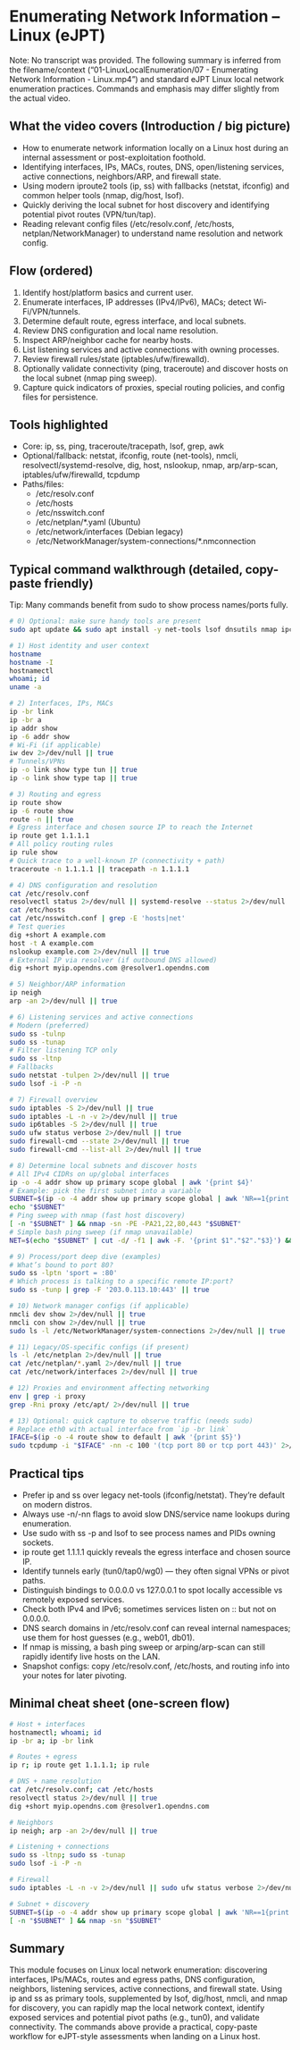 # Enumerating Network Information – Linux (eJPT)

Note: No transcript was provided. The following summary is inferred from the filename/context (“01-LinuxLocalEnumeration/07 - Enumerating Network Information - Linux.mp4”) and standard eJPT Linux local network enumeration practices. Commands and emphasis may differ slightly from the actual video.

## What the video covers (Introduction / big picture)
- How to enumerate network information locally on a Linux host during an internal assessment or post-exploitation foothold.
- Identifying interfaces, IPs, MACs, routes, DNS, open/listening services, active connections, neighbors/ARP, and firewall state.
- Using modern iproute2 tools (ip, ss) with fallbacks (netstat, ifconfig) and common helper tools (nmap, dig/host, lsof).
- Quickly deriving the local subnet for host discovery and identifying potential pivot routes (VPN/tun/tap).
- Reading relevant config files (/etc/resolv.conf, /etc/hosts, netplan/NetworkManager) to understand name resolution and network config.

## Flow (ordered)
1. Identify host/platform basics and current user.
2. Enumerate interfaces, IP addresses (IPv4/IPv6), MACs; detect Wi-Fi/VPN/tunnels.
3. Determine default route, egress interface, and local subnets.
4. Review DNS configuration and local name resolution.
5. Inspect ARP/neighbor cache for nearby hosts.
6. List listening services and active connections with owning processes.
7. Review firewall rules/state (iptables/ufw/firewalld).
8. Optionally validate connectivity (ping, traceroute) and discover hosts on the local subnet (nmap ping sweep).
9. Capture quick indicators of proxies, special routing policies, and config files for persistence.

## Tools highlighted
- Core: ip, ss, ping, traceroute/tracepath, lsof, grep, awk
- Optional/fallback: netstat, ifconfig, route (net-tools), nmcli, resolvectl/systemd-resolve, dig, host, nslookup, nmap, arp/arp-scan, iptables/ufw/firewalld, tcpdump
- Paths/files: 
  - /etc/resolv.conf
  - /etc/hosts
  - /etc/nsswitch.conf
  - /etc/netplan/*.yaml (Ubuntu)
  - /etc/network/interfaces (Debian legacy)
  - /etc/NetworkManager/system-connections/*.nmconnection

## Typical command walkthrough (detailed, copy-paste friendly)
Tip: Many commands benefit from sudo to show process names/ports fully.

```bash
# 0) Optional: make sure handy tools are present
sudo apt update && sudo apt install -y net-tools lsof dnsutils nmap ipcalc traceroute arp-scan

# 1) Host identity and user context
hostname
hostname -I
hostnamectl
whoami; id
uname -a

# 2) Interfaces, IPs, MACs
ip -br link
ip -br a
ip addr show
ip -6 addr show
# Wi-Fi (if applicable)
iw dev 2>/dev/null || true
# Tunnels/VPNs
ip -o link show type tun || true
ip -o link show type tap || true

# 3) Routing and egress
ip route show
ip -6 route show
route -n || true
# Egress interface and chosen source IP to reach the Internet
ip route get 1.1.1.1
# All policy routing rules
ip rule show
# Quick trace to a well-known IP (connectivity + path)
traceroute -n 1.1.1.1 || tracepath -n 1.1.1.1

# 4) DNS configuration and resolution
cat /etc/resolv.conf
resolvectl status 2>/dev/null || systemd-resolve --status 2>/dev/null || true
cat /etc/hosts
cat /etc/nsswitch.conf | grep -E 'hosts|net'
# Test queries
dig +short A example.com
host -t A example.com
nslookup example.com 2>/dev/null || true
# External IP via resolver (if outbound DNS allowed)
dig +short myip.opendns.com @resolver1.opendns.com

# 5) Neighbor/ARP information
ip neigh
arp -an 2>/dev/null || true

# 6) Listening services and active connections
# Modern (preferred)
sudo ss -tulnp
sudo ss -tunap
# Filter listening TCP only
sudo ss -ltnp
# Fallbacks
sudo netstat -tulpen 2>/dev/null || true
sudo lsof -i -P -n

# 7) Firewall overview
sudo iptables -S 2>/dev/null || true
sudo iptables -L -n -v 2>/dev/null || true
sudo ip6tables -S 2>/dev/null || true
sudo ufw status verbose 2>/dev/null || true
sudo firewall-cmd --state 2>/dev/null || true
sudo firewall-cmd --list-all 2>/dev/null || true

# 8) Determine local subnets and discover hosts
# All IPv4 CIDRs on up/global interfaces
ip -o -4 addr show up primary scope global | awk '{print $4}'
# Example: pick the first subnet into a variable
SUBNET=$(ip -o -4 addr show up primary scope global | awk 'NR==1{print $4}')
echo "$SUBNET"
# Ping sweep with nmap (fast host discovery)
[ -n "$SUBNET" ] && nmap -sn -PE -PA21,22,80,443 "$SUBNET"
# Simple bash ping sweep (if nmap unavailable)
NET=$(echo "$SUBNET" | cut -d/ -f1 | awk -F. '{print $1"."$2"."$3}') && for i in $(seq 1 254); do (ping -c1 -W1 $NET.$i >/dev/null && echo "UP: $NET.$i") & done; wait

# 9) Process/port deep dive (examples)
# What’s bound to port 80?
sudo ss -lptn 'sport = :80'
# Which process is talking to a specific remote IP:port?
sudo ss -tunp | grep -F '203.0.113.10:443' || true

# 10) Network manager configs (if applicable)
nmcli dev show 2>/dev/null || true
nmcli con show 2>/dev/null || true
sudo ls -l /etc/NetworkManager/system-connections 2>/dev/null || true

# 11) Legacy/OS-specific configs (if present)
ls -l /etc/netplan 2>/dev/null || true
cat /etc/netplan/*.yaml 2>/dev/null || true
cat /etc/network/interfaces 2>/dev/null || true

# 12) Proxies and environment affecting networking
env | grep -i proxy
grep -Rni proxy /etc/apt/ 2>/dev/null || true

# 13) Optional: quick capture to observe traffic (needs sudo)
# Replace eth0 with actual interface from `ip -br link`
IFACE=$(ip -o -4 route show to default | awk '{print $5}')
sudo tcpdump -i "$IFACE" -nn -c 100 '(tcp port 80 or tcp port 443)' 2>/dev/null || true
```

## Practical tips
- Prefer ip and ss over legacy net-tools (ifconfig/netstat). They’re default on modern distros.
- Always use -n/-nn flags to avoid slow DNS/service name lookups during enumeration.
- Use sudo with ss -p and lsof to see process names and PIDs owning sockets.
- ip route get 1.1.1.1 quickly reveals the egress interface and chosen source IP.
- Identify tunnels early (tun0/tap0/wg0) — they often signal VPNs or pivot paths.
- Distinguish bindings to 0.0.0.0 vs 127.0.0.1 to spot locally accessible vs remotely exposed services.
- Check both IPv4 and IPv6; sometimes services listen on :: but not on 0.0.0.0.
- DNS search domains in /etc/resolv.conf can reveal internal namespaces; use them for host guesses (e.g., web01, db01).
- If nmap is missing, a bash ping sweep or arping/arp-scan can still rapidly identify live hosts on the LAN.
- Snapshot configs: copy /etc/resolv.conf, /etc/hosts, and routing info into your notes for later pivoting.

## Minimal cheat sheet (one-screen flow)
```bash
# Host + interfaces
hostnamectl; whoami; id
ip -br a; ip -br link

# Routes + egress
ip r; ip route get 1.1.1.1; ip rule

# DNS + name resolution
cat /etc/resolv.conf; cat /etc/hosts
resolvectl status 2>/dev/null || true
dig +short myip.opendns.com @resolver1.opendns.com

# Neighbors
ip neigh; arp -an 2>/dev/null || true

# Listening + connections
sudo ss -ltnp; sudo ss -tunap
sudo lsof -i -P -n

# Firewall
sudo iptables -L -n -v 2>/dev/null || sudo ufw status verbose 2>/dev/null || true

# Subnet + discovery
SUBNET=$(ip -o -4 addr show up primary scope global | awk 'NR==1{print $4}'); echo $SUBNET
[ -n "$SUBNET" ] && nmap -sn "$SUBNET"
```

## Summary
This module focuses on Linux local network enumeration: discovering interfaces, IPs/MACs, routes and egress paths, DNS configuration, neighbors, listening services, active connections, and firewall state. Using ip and ss as primary tools, supplemented by lsof, dig/host, nmcli, and nmap for discovery, you can rapidly map the local network context, identify exposed services and potential pivot paths (e.g., tun0), and validate connectivity. The commands above provide a practical, copy-paste workflow for eJPT-style assessments when landing on a Linux host.